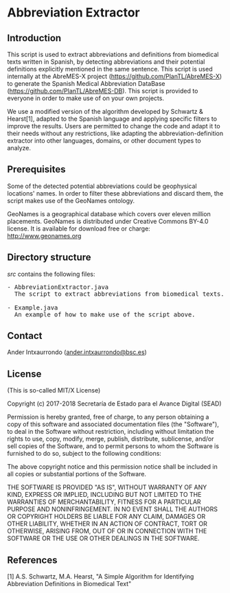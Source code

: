 # Abbreviation Extractor

## Introduction

This script is used to extract abbreviations and definitions from biomedical texts written in Spanish, by detecting abbreviations and their potential definitions explicitly mentioned in the same sentence.
This script is used internally at the AbreMES-X project (https://github.com/PlanTL/AbreMES-X) to generate the Spanish Medical Abbreviation DataBase (https://github.com/PlanTL/AbreMES-DB). This script is provided to everyone in order to make use of on your own projects.

We use a modified version of the algorithm developed by Schwartz & Hearst[1], adapted to the Spanish language and applying specific filters to improve the results. Users are permitted to change the code and adapt it to their needs without any restrictions, like adapting the abbreviation-definition extractor into other languages, domains, or other document types to analyze.

## Prerequisites

Some of the detected potential abbreviations could be geophysical locations' names. In order to filter these abbreviations and discard them, the script makes use of the GeoNames ontology.

GeoNames is a geographical database which covers over eleven million placements. GeoNames is distributed under Creative Commons BY-4.0 license. It is available for download free or charge: http://www.geonames.org

## Directory structure

_src_ contains the following files:

<pre>
- AbbreviationExtractor.java
  The script to extract abbreviations from biomedical texts.
  
- Example.java
  An example of how to make use of the script above.
</pre>

## Contact

Ander Intxaurrondo (ander.intxaurrondo@bsc.es)

## License

(This is so-called MIT/X License)

Copyright (c) 2017-2018 Secretaría de Estado para el Avance Digital (SEAD)

Permission is hereby granted, free of charge, to any person obtaining a copy of this software and associated documentation files (the "Software"), to deal in the Software without restriction, including without limitation the rights to use, copy, modify, merge, publish, distribute, sublicense, and/or sell copies of the Software, and to permit persons to whom the Software is furnished to do so, subject to the following conditions:

The above copyright notice and this permission notice shall be included in all copies or substantial portions of the Software.

THE SOFTWARE IS PROVIDED "AS IS", WITHOUT WARRANTY OF ANY KIND, EXPRESS OR IMPLIED, INCLUDING BUT NOT LIMITED TO THE WARRANTIES OF MERCHANTABILITY, FITNESS FOR A PARTICULAR PURPOSE AND NONINFRINGEMENT. IN NO EVENT SHALL THE AUTHORS OR COPYRIGHT HOLDERS BE LIABLE FOR ANY CLAIM, DAMAGES OR OTHER LIABILITY, WHETHER IN AN ACTION OF CONTRACT, TORT OR OTHERWISE, ARISING FROM, OUT OF OR IN CONNECTION WITH THE SOFTWARE OR THE USE OR OTHER DEALINGS IN THE SOFTWARE.

## References

[1] A.S. Schwartz, M.A. Hearst, "A Simple Algorithm for Identifying Abbreviation Definitions in Biomedical Text"
